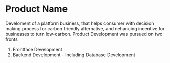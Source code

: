 # Product Name
Develoment of a platform business, that helps consumer with decision making process for carbon friendly alternative, and nehancing incentive for businesses to turn low-carbon.
Product Development was pursued on two fronts
1. Frontface Development
2. Backend Development - Including Database Development
